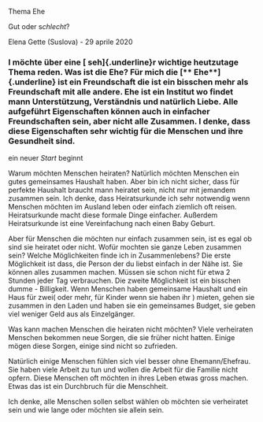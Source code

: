Thema Ehe

Gut oder s*chlecht*?

Elena Gette (Suslova) - 29 aprile 2020

### I möchte über eine [ seh]{.underline}r wichtige heutzutage Thema reden. Was ist die Ehe? Für mich die [** Ehe**]{.underline} ist ein Freundschaft die ist ein bisschen mehr als Freundschaft mit alle andere. Ehe ist ein Institut wo findet mann Unterstützung, Verständnis und natürlich Liebe. Alle aufgeführt Eigenschaften können auch in einfacher Freundschaften sein, aber nicht alle Zusammen. I denke, dass diese Eigenschaften sehr wichtig für die Menschen und ihre Gesundheit sind.

ein neuer *Start* beginnt

Warum möchten Menschen heiraten? Natürlich möchten Menschen ein gutes
gemeinsames Haushalt haben. Aber bin ich nicht sicher, dass für perfekte
Haushalt braucht mann heiratet sein, nicht nur mit jemandem zusammen
sein. Ich denke, dass Heiratsurkunde ich sehr notwendig wenn Menschen
möchten im Ausland leben oder einfach ziemlich oft reisen.
Heiratsurkunde macht diese formale Dinge einfacher. Außerdem
Heiratsurkunde ist eine Vereinfachung nach einen Baby Geburt.

Aber für Menschen die möchten nur einfach zusammen sein, ist es egal ob
sind sie heiratet oder nicht. Wofür mochten sie ganze Leben zusammen
sein? Welche Möglichkeiten finde ich in Zusammenlebens? Die erste
Möglichkeit ist dass, die Person der du liebst einfach in der Nähe ist.
Sie können alles zusammen machen. Müssen sie schon nicht für etwa 2
Stunden jeder Tag verbrauchen. Die zweite Möglichkeit ist ein bisschen
dumme - Billigkeit. Wenn Menschen haben gemeinsame Haushalt und ein Haus
für zwei( oder mehr, für Kinder wenn sie haben ihr ) mieten, gehen sie
zusammen in den Laden und haben sie ein gemeinsames Budget, sie geben
viel weniger Geld aus als Einzelgänger.

Was kann machen Menschen die heiraten nicht möchten? Viele verheiraten
Menschen bekommen neue Sorgen, die sie früher nicht hatten. Einige mögen
diese Sorgen, einige sind nicht so zufrieden.

Natürlich einige Menschen fühlen sich viel besser ohne Ehemann/Ehefrau.
Sie haben viele Arbeit zu tun und wollen die Arbeit für die Familie
nicht opfern. Diese Menschen oft möchten in ihres Leben etwas gross
machen. Etwas das ist ein Durchbruch für die Menschheit.

Ich denke, alle Menschen sollen selbst wählen ob möchten sie verheiratet
sein und wie lange oder möchten sie allein sein.
